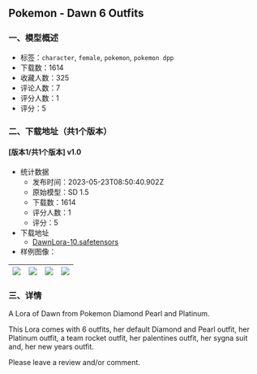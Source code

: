 ## Pokemon - Dawn 6 Outfits
### 一、模型概述

- 标签：`character`, `female`, `pokemon`, `pokemon dpp`
- 下载数：1614
- 收藏人数：325
- 评论人数：7
- 评分人数：1
- 评分：5

### 二、下载地址（共1个版本）

#### [版本1/共1个版本] v1.0

- 统计数据
  - 发布时间：2023-05-23T08:50:40.902Z
  - 原始模型：SD 1.5
  - 下载数：1614
  - 评分人数：1
  - 评分：5
- 下载地址
  - [DawnLora-10.safetensors](https://civitai.com/api/download/models/78651)
- 样例图像：

| <img src="https://image.civitai.com/xG1nkqKTMzGDvpLrqFT7WA/cb108580-fde8-4f91-a841-e72467ffa5a2/width=450/881532.jpeg" /> | <img src="https://image.civitai.com/xG1nkqKTMzGDvpLrqFT7WA/cb4bc7d9-ff01-4021-b5fa-bc4b5034cf22/width=450/881533.jpeg" /> | <img src="https://image.civitai.com/xG1nkqKTMzGDvpLrqFT7WA/d0c7b7a5-7499-448f-a8c3-b8bc0e375ab3/width=450/881535.jpeg" /> | <img src="https://image.civitai.com/xG1nkqKTMzGDvpLrqFT7WA/7be1b8b9-e793-4570-be1b-2cc304f0e9d2/width=450/881540.jpeg" /> |
| ---- | ---- | ---- | ---- |


### 三、详情
<p>A Lora of Dawn from Pokemon Diamond Pearl and Platinum.</p><p>This Lora comes with 6 outfits, her default Diamond and Pearl outfit, her Platinum outfit, a team rocket outfit, her palentines outfit, her sygna suit and, her new years outfit.</p><p>Please leave a review and/or comment.</p>